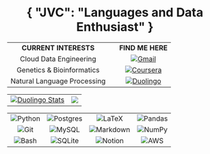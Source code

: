 <h1 align="center"> { "JVC": "Languages and Data Enthusiast" }</h1>

<div align="center">
    
| | | | 
|:-------------------------:|:-------------------------:|:-------------------------:|
| <b>CURRENT INTERESTS<b> | | <b>FIND ME HERE<b> | 
| Cloud Data Engineering || [![Gmail](https://img.shields.io/badge/Gmail-D14836?style=for-the-badge&logo=gmail&logoColor=white)](mailto:jqln.vc@gmail.com) |
| Genetics & Bioinformatics  | | [![Coursera](https://img.shields.io/badge/Coursera-%230056D2.svg?style=for-the-badge&logo=Coursera&logoColor=white)](https://www.coursera.org/learner/jqln-vc) |
| Natural Language Processing | | [![Duolingo](https://img.shields.io/badge/Duolingo-%234DC730.svg?style=for-the-badge&logo=Duolingo&logoColor=white)](https://www.duolingo.com/profile/niiin3) |

</div>
<table align="center">
<td><a href="https://www.duolingo.com/profile/niiin3" target="_blank"><img src="https://duolingo-stats-card.vercel.app/api?username=niiin3&sort=xp&theme=github-dark" alt="Duolingo Stats" /></a></td>

<td><img src="https://github-readme-stats.vercel.app/api/top-langs/?username=jqln-vc&theme=transparent&layout=donut&hide=c,makefile"/></td>
</table>
<div align="center">
    
| | | | |
|:-------------------------:|:-------------------------:|:-------------------------:|:-------------------------:|
| ![Python](https://img.shields.io/badge/Python-FFD43B?style=for-the-badge&logo=python&logoColor=blue) | ![Postgres](https://img.shields.io/badge/postgres-%23316192.svg?style=for-the-badge&logo=postgresql&logoColor=white) | ![LaTeX](https://img.shields.io/badge/latex-%23008080.svg?style=for-the-badge&logo=latex&logoColor=white) | ![Pandas](https://img.shields.io/badge/pandas-%23150458.svg?style=for-the-badge&logo=pandas&logoColor=white) 
| ![Git](https://img.shields.io/badge/git-%23F05033.svg?style=for-the-badge&logo=git&logoColor=white) | ![MySQL](https://img.shields.io/badge/mysql-4479A1.svg?style=for-the-badge&logo=mysql&logoColor=white) | ![Markdown](https://img.shields.io/badge/markdown-%23000000.svg?style=for-the-badge&logo=markdown&logoColor=white) | ![NumPy](https://img.shields.io/badge/numpy-%23013243.svg?style=for-the-badge&logo=numpy&logoColor=white) 
| ![Bash](https://img.shields.io/badge/GNU%20Bash-4EAA25?style=for-the-badge&logo=GNU%20Bash&logoColor=white)| ![SQLite](https://img.shields.io/badge/sqlite-%2307405e.svg?style=for-the-badge&logo=sqlite&logoColor=white) | ![Notion](https://img.shields.io/badge/Notion-%23000000.svg?style=for-the-badge&logo=notion&logoColor=white) | ![AWS](https://img.shields.io/badge/Amazon_AWS-FF9900?style=for-the-badge&logo=amazonaws&logoColor=black)

</div>
